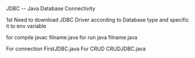 JDBC -- Java Database Connectivity

1st Need to download JDBC Driver according to Database type and specific it to env variable

for compile javac filname.java
for run java filname.java

For connection FirstJDBC.java
For CRUD CRUDJDBC.java